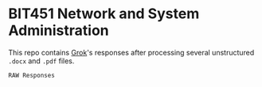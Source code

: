 # BIT451 Network and System Administration

This repo contains [Grok](https://grok.com)'s responses after processing several unstructured `.docx` and `.pdf` files.

`RAW Responses`
